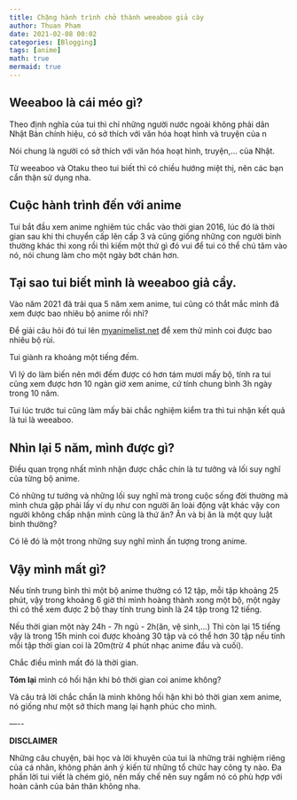 ```yaml
---
title: Chặng hành trình chở thành weeaboo giả cày
author: Thuan Pham
date: 2021-02-08 00:02
categories: [Blogging]
tags: [anime]
math: true
mermaid: true
---
```


## Weeaboo là cái méo gì?

Theo định nghĩa của tui thì chỉ những người nước ngoài không phải dân Nhật Bản chính hiệu, có sở thích với văn hóa hoạt hình và truyện của n

Nói chung là người có sở thích với văn hóa hoạt hình, truyện,... của Nhật.

Từ weeaboo và Otaku theo tui biết thì có chiều hướng miệt thị, nên các bạn cẩn thận sử dụng nha.

## Cuộc hành trình đến với anime

Tui bắt đầu xem anime nghiêm túc chắc vào thời gian 2016, lúc đó là thời gian sau khi thi chuyển cấp lên cấp 3 và cũng giống những con người bình thường khác thi xong rồi thì kiếm một thứ gì đó vui để tui có thể chú tâm vào nó, nói chung làm cho một ngày bớt chán hơn.

## Tại sao tui biết mình là weeaboo giả cầy.

Vào năm 2021 đã trải qua 5 năm xem anime, tui cũng có thắt mắc mình đã xem được bao nhiêu bộ anime rồi nhỉ?

Để giải câu hỏi đó tui lên [myanimelist.net](http://myanimelist.net) để xem thử mình coi được bao nhiêu bộ rùi.

Tui giành ra khoảng một tiếng đếm.

Vì lý do làm biến nên mới đếm được có hơn tám mươi mấy bộ, tính ra tui cũng xem được hơn 10 ngàn giờ xem anime, cứ tính chung bình 3h ngày trong 10 năm.

Tui lúc trước tui cũng làm mấy bài chắc nghiệm kiểm tra thì tui nhận kết quả là tui là weeaboo.

## Nhìn lại 5 năm, mình được gì?

Điều quan trọng nhất mình nhận được chắc chín là tư tưởng và lối suy nghĩ của từng bộ anime.

Có những tư tưởng và những lối suy nghĩ mà trong cuộc sống đời thường mà mình chưa gặp phải lấy ví dụ như con người ăn loài động vật khác vậy con người không chấp nhận mình cũng là thứ ăn? Ăn và bị ăn là một quy luật bình thường?

Có lẽ đó là một trong những suy nghĩ mình ấn tượng trong anime.

## Vậy mình mất gì?

Nếu tính trung bình thì một bộ anime thường có 12 tập, mỗi tập khoảng 25 phút, vậy trong khoảng 6 giờ thì mình hoàng thành xong một bộ, một ngày thì có thể xem được 2 bộ thay tính trung bình là 24 tập trong 12 tiếng.

Nếu thời gian một này 24h - 7h ngủ - 2h(ăn, vệ sinh,...) Thì còn lại 15 tiếng vậy là trong 15h minh coi được khoảng 30 tập và có thể hơn 30 tập nếu tính mỗi tập thời gian coi là 20m(trừ 4 phút nhạc anime đầu và cuối).

Chắc điều mình mất đó là thời gian.

**Tóm lại** mình có hối hận khi bỏ thời gian coi anime không?

Và câu trả lời chắc chắn là mình không hối hận khi bỏ thời gian xem anime, nó giống như một sở thích mang lại hạnh phúc cho mình.

—--

**DISCLAIMER**

Những câu chuyện, bài học và lời khuyên của tui là những trải nghiệm riêng của cá nhân, không phản ánh ý kiến từ những tổ chức hay công ty nào. Đa phần lời tui viết là chém gió, nên mấy chế nên suy ngẩm nó có phù hợp với hoàn cảnh của bản thân không nha.
